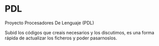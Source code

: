 # PDL
Proyecto Procesadores De Lenguaje (PDL)

Subid los códigos que creais necesarios y los discutimos, es una forma rápida de actualizar los ficheros y poder pasarnoslos.

